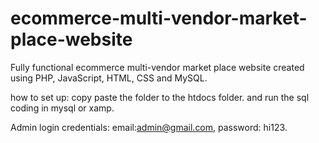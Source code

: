 # ecommerce-multi-vendor-market-place-website
Fully functional ecommerce multi-vendor market place website created using PHP, JavaScript, HTML, CSS and MySQL.

how to set up: copy paste the folder to the htdocs folder.
and run the sql coding in mysql or xamp.

Admin login credentials: email:admin@gmail.com, password: hi123.
